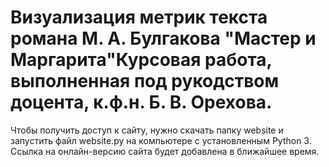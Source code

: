 # Визуализация метрик текста романа М. А. Булгакова "Мастер и Маргарита"Курсовая работа, выполненная под рукодством доцента, к.ф.н. Б. В. Орехова.
Чтобы получить доступ к сайту, нужно скачать папку website и запустить файл website.py на компьютере с установленным Python 3.
Ссылка на онлайн-версию сайта будет добавлена в ближайшее время.
